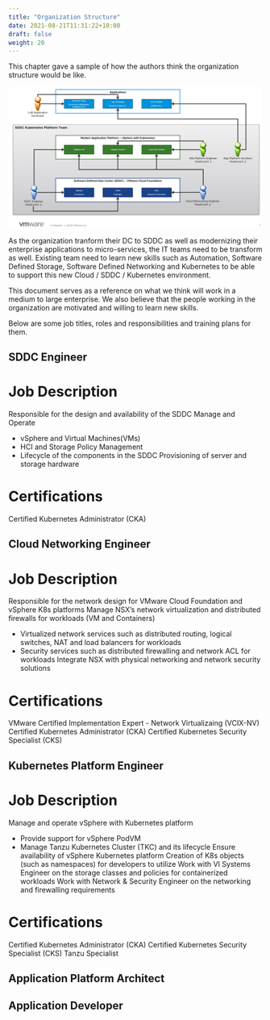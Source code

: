 ```yaml
---
title: "Organization Structure"
date: 2021-08-21T11:31:22+10:00
draft: false
weight: 20
---
```


This chapter gave a sample of how the authors think the organization structure would be like. 

![](2021-11-29-10-17-45.png)


As the organization tranform their DC to SDDC as well as modernizing their enterprise applications to micro-services, the IT teams need to be transform as well. Existing team need to learn new skills such as Automation, Software Defined Storage, Software Defined Networking and Kubernetes to be able to support this new Cloud / SDDC / Kubernetes environment. 

This document serves as a reference on what we think will work in a medium to large enterprise. We also believe that the people working in the organization are motivated and willing to learn new skills. 

Below are some job titles, roles and responsibilities and training plans for them.
## SDDC Engineer
# Job Description
Responsible for the design and availability of the SDDC
Manage and Operate
- vSphere and Virtual Machines(VMs)
- HCI and Storage Policy Management
- Lifecycle of the components in the SDDC
Provisioning of server and storage hardware

# Certifications
Certified Kubernetes Administrator (CKA)


## Cloud Networking Engineer
# Job Description
Responsible for the network design for VMware Cloud Foundation and vSphere K8s platforms
Manage NSX’s network virtualization and distributed firewalls for workloads (VM and Containers)
- Virtualized network services such as distributed routing, logical switches, NAT and load balancers for workloads
- Security services such as distributed firewalling and network ACL for workloads
Integrate NSX with physical networking and network security solutions

# Certifications
VMware Certified Implementation Expert - Network Virtualizaing (VCIX-NV)
Certified Kubernetes Administrator (CKA)
Certified Kubernetes Security Specialist (CKS)



## Kubernetes Platform Engineer
# Job Description
Manage and operate vSphere with Kubernetes platform
 - Provide support for vSphere PodVM
 - Manage Tanzu Kubernetes Cluster (TKC) and its lifecycle
Ensure availability of vSphere Kubernetes platform
Creation of K8s objects (such as namespaces) for developers to utilize
Work with VI Systems Engineer on the storage classes and policies for containerized workloads
Work with Network & Security Engineer on the networking and firewalling requirements

# Certifications
Certified Kubernetes Administrator (CKA)
Certified Kubernetes Security Specialist (CKS)
Tanzu Specialist 

## Application Platform Architect

## Application Developer